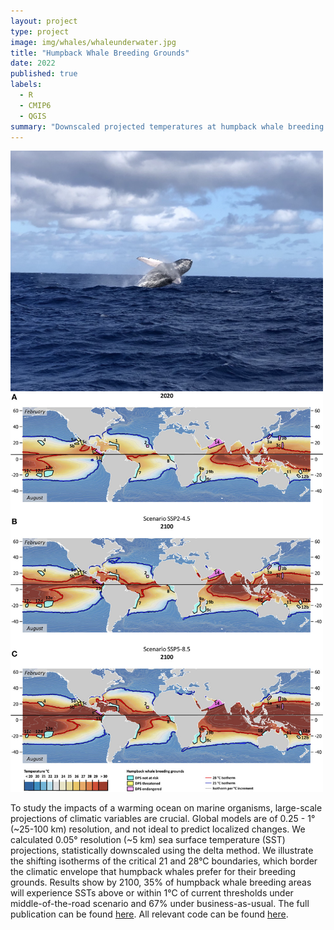 ```yaml
---
layout: project
type: project
image: img/whales/whaleunderwater.jpg
title: "Humpback Whale Breeding Grounds"
date: 2022
published: true
labels:
  - R
  - CMIP6
  - QGIS
summary: "Downscaled projected temperatures at humpback whale breeding grounds"
---
```


<div class="text-center p-4">
  <img width="500px" src="../img/whales/whalejump.jpg" class="img-thumbnail" >
  <img width="500px" src="../img/whales/whalefig.jpg" class="img-thumbnail" >
</div>

To study the impacts of a warming ocean on marine organisms, large-scale projections of climatic variables are crucial. Global models are of 0.25 - 1° (~25-100 km) resolution, and not ideal to predict localized changes. We calculated 0.05° resolution (~5 km) sea surface temperature (SST) projections, statistically downscaled using the delta method. We illustrate the shifting isotherms of the critical 21 and 28°C boundaries, which border the climatic envelope that humpback whales prefer for their breeding grounds. Results show by 2100, 35% of humpback whale breeding areas will experience SSTs above or within 1°C of current thresholds under middle-of-the-road scenario and 67% under business-as-usual.  The full publication can be found [here](https://www.frontiersin.org/articles/10.3389/fmars.2022.837772/full). All relevant code can be found [here](https://github.com/rsetter/whalescc).
